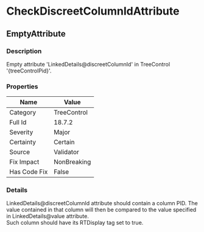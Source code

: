 ﻿---  
uid: Validator_18_7_2  
---

# CheckDiscreetColumnIdAttribute

## EmptyAttribute

### Description

Empty attribute 'LinkedDetails@discreetColumnId' in TreeControl '{treeControlPid}'.

### Properties

| Name         | Value       |
| ------------ | ----------- |
| Category     | TreeControl |
| Full Id      | 18.7.2      |
| Severity     | Major       |
| Certainty    | Certain     |
| Source       | Validator   |
| Fix Impact   | NonBreaking |
| Has Code Fix | False       |

### Details

LinkedDetails@discreetColumnId attribute should contain a column PID. The value contained in that column will then be compared to the value specified in LinkedDetails@value attribute.  
Such column should have its RTDisplay tag set to true.
